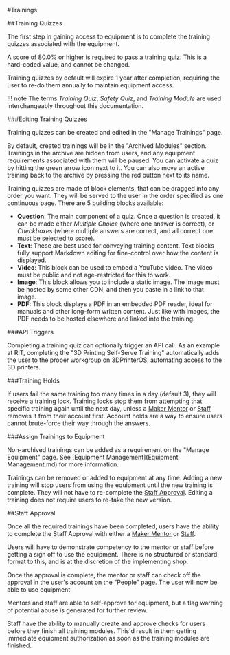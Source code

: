 #Trainings

##Training Quizzes

The first step in gaining access to equipment is to complete the training quizzes associated with the equipment.

A score of 80.0% or higher is required to pass a training quiz. This is a hard-coded value, and cannot be changed.

Training quizzes by default will expire 1 year after completion, requiring the user to re-do them annually to maintain equipment access.

!!! note
    The terms *Training Quiz*, *Safety Quiz*, and *Training Module* are used interchangeably throughout this documentation.

###Editing Training Quizzes

Training quizzes can be created and edited in the "Manage Trainings" page.

By default, created trainings will be in the "Archived Modules" section. Trainings in the archive are hidden from users, and any equipment requirements associated with them will be paused. You can activate a quiz by hitting the green arrow icon next to it. You can also move an active training back to the archive by pressing the red button next to its name.

Training quizzes are made of block elements, that can be dragged into any order you want. They will be served to the user in the order specified as one continuous page. There are 5 building blocks available:

* **Question**: The main component of a quiz. Once a question is created, it can be made either *Multiple Choice* (where one answer is correct), or *Checkboxes* (where multiple answers are correct, and all correct one must be selected to score). 
* **Text**: These are best used for conveying training content. Text blocks fully support Markdown editing for fine-control over how the content is displayed.
* **Video**: This block can be used to embed a YouTube video. The video must be public and not age-restricted for this to work. 
* **Image**: This block allows you to include a static image. The image must be hosted by some other CDN, and then you paste in a link to that image.
* **PDF**: This block displays a PDF in an embedded PDF reader, ideal for manuals and other long-form written content. Just like with images, the PDF needs to be hosted elsewhere and linked into the training.

###API Triggers

Completing a training quiz can optionally trigger an API call. As an example at RIT, completing the "3D Printing Self-Serve Training" automatically adds the user to the proper workgroup on 3DPrinterOS, automating access to the 3D printers.

###Training Holds

If users fail the same training too many times in a day (default 3), they will receive a training lock. Training locks stop them from attempting that specific training again until the next day, unless a [Maker Mentor](./User%20Management.md#mentor-role) or [Staff](./User%20Management.md#staff-role) removes it from their account first. Account holds are a way to ensure users cannot brute-force their way through the answers.

###Assign Trainings to Equipment

Non-archived trainings can be added as a requirement on the "Manage Equipment" page. See [Equipment Management](Equipment Management.md) for more information.

Trainings can be removed or added to equipment at any time. Adding a new training will stop users from using the equipment until the new training is complete. They will not have to re-complete the [Staff Approval](#staff-approval). Editing a training does not require users to re-take the new version.

##Staff Approval

Once all the required trainings have been completed, users have the ability to complete the Staff Approval with either a [Maker Mentor](./User%20Management.md#mentor-role) or [Staff](./User%20Management.md#staff-role). 

Users will have to demonstrate competency to the mentor or staff before getting a sign off to use the equipment. There is no structured or standard format to this, and is at the discretion of the implementing shop. 

Once the approval is complete, the mentor or staff can check off the approval in the user's account on the "People" page. The user will now be able to use equipment.

Mentors and staff are able to self-approve for equipment, but a flag warning of potential abuse is generated for further review.

Staff have the ability to manually create and approve checks for users before they finish all training modules. This'd result in them getting immediate equipment authorization as soon as the training modules are finished. 